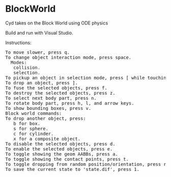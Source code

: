 # BlockWorld
Cyd takes on the Block World using ODE physics

Build and run with Visual Studio.

Instructions:
<pre>
To move slower, press q.
To change object interaction mode, press space.
  Modes:
   collision.
   selection.
To pickup an object in selection mode, press [ while touching object.
To drop an object, press ].
To fuse the selected objects, press f.
To destroy the selected objects, press z.
To select next body part, press n.
To rotate body part, press h, l, and arrow keys.
To show bounding boxes, press v.
Block world commands:
To drop another object, press:
   b for box.
   s for sphere.
   c for cylinder.
   x for a composite object.
To disable the selected objects, press d.
To enable the selected objects, press e.
To toggle showing the geom AABBs, press a.
To toggle showing the contact points, press t.
To toggle dropping from random position/orientation, press r.
To save the current state to 'state.dif', press 1.
</pre>
